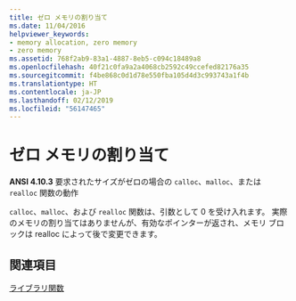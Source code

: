 ```yaml
---
title: ゼロ メモリの割り当て
ms.date: 11/04/2016
helpviewer_keywords:
- memory allocation, zero memory
- zero memory
ms.assetid: 768f2ab9-83a1-4887-8eb5-c094c18489a8
ms.openlocfilehash: 40f21c0fa9a2a4068cb2592c49ccefed82176a35
ms.sourcegitcommit: f4be868c0d1d78e550fba105d4d3c993743a1f4b
ms.translationtype: HT
ms.contentlocale: ja-JP
ms.lasthandoff: 02/12/2019
ms.locfileid: "56147465"
---
```

# <a name="allocating-zero-memory"></a>ゼロ メモリの割り当て

**ANSI 4.10.3** 要求されたサイズがゼロの場合の `calloc`、`malloc`、または `realloc` 関数の動作

`calloc`、`malloc`、および `realloc` 関数は、引数として 0 を受け入れます。 実際のメモリの割り当てはありませんが、有効なポインターが返され、メモリ ブロックは realloc によって後で変更できます。

## <a name="see-also"></a>関連項目

[ライブラリ関数](../c-language/library-functions.md)
